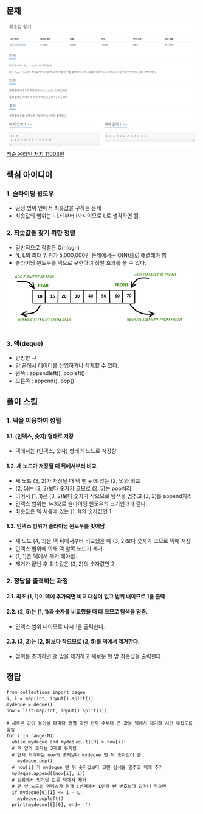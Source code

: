 ## 문제
![Alt text](../img/최솟값찾기.png)   
[백준 온라인 저지 11003번](https://www.acmicpc.net/problem/11003)

## 핵심 아이디어
### 1. 슬라이딩 윈도우
* 일정 범위 안에서 최솟값을 구하는 문제
* 최솟값의 범위는 i-L+1부터 i까지이므로 L로 생각하면 됨.

### 2. 최솟값을 찾기 위한 정렬
* 일반적으로 정렬은 O(nlogn)
* N, L의 최대 범위가 5,000,000인 문제에서는 O(N)으로 해결해야 함
* 슬라이딩 윈도우를 덱으로 구현하여 정렬 효과를 볼 수 있다.

![Alt text](../img/덱.png)   

### 3. 덱(deque)
* 양방향 큐
* 양 끝에서 데이터를 삽입하거나 삭제할 수 있다.
* 왼쪽 : appendleft(), popleft()
* 오른쪽 : append(), pop()

## 풀이 스킬
### 1. 덱을 이용하여 정렬
#### 1.1. (인덱스, 숫자) 형태로 저장
* 덱에서는 (인덱스, 숫자) 형태의 노드로 저장함.

#### 1.2. 새 노드가 저장될 때 뒤에서부터 비교
* 새 노드 (3, 2)가 저장될 때 덱 맨 뒤에 있는 (2, 5)와 비교
* (2, 5)는 (3, 2)보다 숫자가 크므로 (2, 5)는 pop처리
* 이어서 (1, 1)은 (3, 2)보다 숫자가 작으므로 탐색을 멈추고 (3, 2)를 append처리
* 인덱스 범위는 1~3으로 슬라이딩 윈도우의 크기인 3과 같다.
* 최솟값은 덱 처음에 있는 (1, 1)의 숫자값인 1

#### 1.3. 인덱스 범위가 슬라이딩 윈도우를 벗어남
* 새 노드 (4, 3)은 덱 뒤에서부터 비교했을 때 (3, 2)보다 숫자가 크므로 덱에 저장
* 인덱스 범위에 의해 덱 앞쪽 노드가 제거
* (1, 1)은 덱에서 제거 해야함.
* 제거가 끝난 후 최솟값은 (3, 2)의 숫자값인 2

### 2. 정답을 출력하는 과정
#### 2.1. 최초 (1, 1)이 덱에 추가되면 비교 대상이 없고 범위 내이므로 1을 출력
#### 2.2. (2, 5)는 (1, 1)과 숫자를 비교했을 때 더 크므로 탐색을 멈춤.
* 인덱스 범위 내이므로 다시 1을 출력한다.
#### 2.3. (3, 2)는 (2, 5)보다 작으므로 (2, 5)를 덱에서 제거한다.
* 범위를 초과하면 맨 앞을 제거하고 새로운 맨 앞 최솟값을 출력한다.

## 정답
```
from collections import deque
N, L = map(int, input().split())
mydeque = deque()
now = list(map(int, input().split()))

# 새로운 값이 들어올 때마다 정렬 대신 현재 수보다 큰 값을 덱에서 제거해 시간 복잡도를 줄임
for i in range(N):
  while mydeque and mydeque[-1][0] > now[i]: 
  # 덱 안의 숫자는 3개로 유지됨
  # 현재 처리하는 now의 숫자보다 mydeque 맨 뒤 숫자값이 큼.
    mydeque.pop()
  # now[i] 가 mydeque 맨 뒤 숫자값보다 크면 탐색을 멈추고 덱에 추가
  mydeque.append((now[i], i))
  # 범위에서 벗어난 값은 덱에서 제거
  # 맨 앞 노드의 인덱스가 현재 i번째에서 L만큼 뺀 번호보다 같거나 작으면 
  if mydeque[0][1] <= i - L:
    mydeque.popleft()
  print(mydeque[0][0], end=' ')
  
```